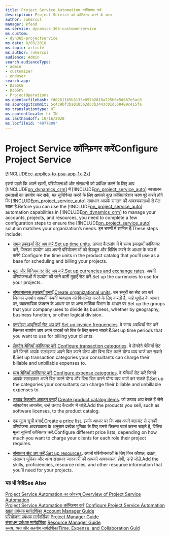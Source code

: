 ```yaml
---
title: Project Service Automation कॉन्फ़िगर करें
description: Project Service को कॉन्फ़िगर करने के चरण
author: ruhercul
manager: kfend
ms.service: dynamics-365-customerservice
ms.custom:
- dyn365-projectservice
ms.date: 8/03/2018
ms.topic: article
ms.author: ruhercul
audience: Admin
search.audienceType:
- admin
- customizer
- enduser
search.app:
- D365CE
- D365PS
- ProjectOperations
ms.openlocfilehash: fd02611b5b3133e097b2818a725b6c5d667e5ac0
ms.sourcegitcommit: 5c4c9bf3ba018562d6cb3443c01d550489c415fa
ms.translationtype: HT
ms.contentlocale: hi-IN
ms.lasthandoff: 10/16/2020
ms.locfileid: "4077809"
---
```

# <a name="configure-project-service"></a><span data-ttu-id="74faa-103">Project Service कॉन्फ़िगर करें</span><span class="sxs-lookup"><span data-stu-id="74faa-103">Configure Project Service</span></span>

[!INCLUDE[cc-applies-to-psa-app-1x-2x](../includes/cc-applies-to-psa-app-1x-2x.md)]

<span data-ttu-id="74faa-104">इससे पहले कि अपने खातों, परियोजनाओं और संसाधनों को प्रबंधित करने के लिए आप [!INCLUDE[pn_dynamics_crm](../includes/pn-dynamics-crm.md)] में [!INCLUDE[pn_project_service_auto](../includes/pn-project-service-auto.md)] स्वचालन क्षमताओं का उपयोग कर सकें, यह सुनिश्चित करने के लिए आपको कुछ कॉन्फ़िगरेशन चरण पूरे करने होंगे कि [!INCLUDE[pn_project_service_auto](../includes/pn-project-service-auto.md)] समाधान आपके संगठन की आवश्यकताओं से मेल खाता है.</span><span class="sxs-lookup"><span data-stu-id="74faa-104">Before you can use the [!INCLUDE[pn_project_service_auto](../includes/pn-project-service-auto.md)] automation capabilities in [!INCLUDE[pn_dynamics_crm](../includes/pn-dynamics-crm.md)] to manage your accounts, projects, and resources, you need to complete a few configuration steps to ensure the [!INCLUDE[pn_project_service_auto](../includes/pn-project-service-auto.md)] solution matches your organization’s needs.</span></span> <span data-ttu-id="74faa-105">इन चरणों में शामिल हैं:</span><span class="sxs-lookup"><span data-stu-id="74faa-105">These steps include:</span></span>  
  
-   <span data-ttu-id="74faa-106">[समय इकाइयाँ सेट अप करें](../psa/set-up-time-units.md).</span><span class="sxs-lookup"><span data-stu-id="74faa-106">[Set up time units](../psa/set-up-time-units.md).</span></span> <span data-ttu-id="74faa-107">उत्पाद कैटलॉग में वे समय इकाइयाँ कॉन्फ़िगर करें, जिनका उपयोग आप अपनी परियोजनाओं को शेड्यूल और बिलिंग करने के आधार के रूप में करेंगे.</span><span class="sxs-lookup"><span data-stu-id="74faa-107">Configure the time units in the product catalog that you’ll use as a base for scheduling and billing your projects.</span></span>  
  
-   <span data-ttu-id="74faa-108">[मुद्रा और विनिमय दर सेट अप करें](../psa/set-up-currencies-exchange-rates.md).</span><span class="sxs-lookup"><span data-stu-id="74faa-108">[Set up currencies and exchange rates](../psa/set-up-currencies-exchange-rates.md).</span></span> <span data-ttu-id="74faa-109">अपनी परियोजनाओं में उपयोग की जाने वाली मुद्राएँ सेट करें.</span><span class="sxs-lookup"><span data-stu-id="74faa-109">Set up the currencies to use for your projects.</span></span>  
  
-   <span data-ttu-id="74faa-110">[संगठनात्मक इकाइयाँ बनाएँ](../psa/create-organizational-units.md).</span><span class="sxs-lookup"><span data-stu-id="74faa-110">[Create organizational units](../psa/create-organizational-units.md).</span></span> <span data-ttu-id="74faa-111">उन समूहों का सेट अप करें जिनका उपयोग आपकी कंपनी व्यवसाय को विभाजित करने के लिए करती है, चाहे भूगोल के आधार पर, व्यावसायिक फ़ंक्शन के आधार पर या अन्य तार्किक विभाग के आधार पर.</span><span class="sxs-lookup"><span data-stu-id="74faa-111">Set up the groups that your company uses to divide its business, whether by geography, business function, or other logical division.</span></span>  
  
-   <span data-ttu-id="74faa-112">[इनवॉइस आवृत्तियाँ सेट अप करें](../psa/set-up-invoice-frequencies.md).</span><span class="sxs-lookup"><span data-stu-id="74faa-112">[Set up invoice frequencies](../psa/set-up-invoice-frequencies.md).</span></span> <span data-ttu-id="74faa-113">वे समय अवधियाँ सेट करें जिनका उपयोग आप अपने ग्राहकों को बिल के लिए करना चाहते हैं.</span><span class="sxs-lookup"><span data-stu-id="74faa-113">Set up time periods that you want to use for billing your clients.</span></span>  
  
-   <span data-ttu-id="74faa-114">[लेनदेन श्रेणियाँ कॉन्फ़िगर करें](../psa/configure-transaction-categories.md).</span><span class="sxs-lookup"><span data-stu-id="74faa-114">[Configure transaction categories](../psa/configure-transaction-categories.md).</span></span> <span data-ttu-id="74faa-115">वे लेनदेने श्रेणियाँ सेट करें जिनमें आपके सलाहकार अपने बिल करने योग्य और बिना बिल करने योग्य व्यय चार्ज कर सकते हैं.</span><span class="sxs-lookup"><span data-stu-id="74faa-115">Set up transaction categories your consultants can charge their billable and unbillable expenses to.</span></span>  
  
-   <span data-ttu-id="74faa-116">[व्यय श्रेणियाँ कॉन्फ़िगर करें](../psa/configure-expense-categories.md).</span><span class="sxs-lookup"><span data-stu-id="74faa-116">[Configure expense categories](../psa/configure-expense-categories.md).</span></span> <span data-ttu-id="74faa-117">वे श्रेणियाँ सेट करें जिनमें आपके सलाहकार अपने बिल करने योग्य और बिना बिल करने योग्य व्यय चार्ज कर सकते हैं.</span><span class="sxs-lookup"><span data-stu-id="74faa-117">Set up the categories your consultants can charge their billable and unbillable expenses to.</span></span>  
  
-   <span data-ttu-id="74faa-118">[उत्पाद कैटलॉग आइटम बनाएँ](../psa/create-product-catalog-items.md).</span><span class="sxs-lookup"><span data-stu-id="74faa-118">[Create product catalog items](../psa/create-product-catalog-items.md).</span></span> <span data-ttu-id="74faa-119">जो उत्पाद आप बेचते हैं जैसे सॉफ़्टवेयर लायसेंस, उन्हें उत्पाद कैटलॉग में जोड़ें.</span><span class="sxs-lookup"><span data-stu-id="74faa-119">Add the products you sell, such as software licenses, to the product catalog.</span></span>  
  
-   <span data-ttu-id="74faa-120">[एक मूल्य सूची बनाएँ](../psa/create-price-list.md).</span><span class="sxs-lookup"><span data-stu-id="74faa-120">[Create a price list](../psa/create-price-list.md).</span></span> <span data-ttu-id="74faa-121">इसके आधार पर कि आप अपने क्लायंट से उनकी परियोजना आवश्यकता के अनुसार प्रत्येक भूमिका के लिए उनसे कितना चार्ज करना चाहते हैं, विभिन्न मूल्य सूचियाँ कॉन्फ़िगर करें.</span><span class="sxs-lookup"><span data-stu-id="74faa-121">Configure different price lists, depending on how much you want to charge your clients for each role their project requires.</span></span>  
  
-   <span data-ttu-id="74faa-122">[संसाधन सेट अप करें](../psa/set-up-resources.md).</span><span class="sxs-lookup"><span data-stu-id="74faa-122">[Set up resources](../psa/set-up-resources.md).</span></span> <span data-ttu-id="74faa-123">अपनी परियोजनाओं के लिए जिन कौशल, दक्षता, संसाधन भूमिका और अन्य संसाधन जानकारी की आपको आवश्यकता होगी, उन्हें जोड़ें.</span><span class="sxs-lookup"><span data-stu-id="74faa-123">Add the skills, proficiencies, resource roles, and other resource information that you’ll need for your projects.</span></span>  
  
### <a name="see-also"></a><span data-ttu-id="74faa-124">यह भी देखें</span><span class="sxs-lookup"><span data-stu-id="74faa-124">See Also</span></span>  
 <span data-ttu-id="74faa-125">[Project Service Automation का ओवरव्यू](../psa/overview.md) </span><span class="sxs-lookup"><span data-stu-id="74faa-125">[Overview of Project Service Automation](../psa/overview.md) </span></span>  
 <span data-ttu-id="74faa-126">[Project Service Automation कॉन्फ़िगर करें](../psa/configure.md) </span><span class="sxs-lookup"><span data-stu-id="74faa-126">[Configure Project Service Automation](../psa/configure.md) </span></span>  
 <span data-ttu-id="74faa-127">[खाता प्रबंधक मार्गदर्शिका](../psa/account-manager-guide.md) </span><span class="sxs-lookup"><span data-stu-id="74faa-127">[Account Manager Guide](../psa/account-manager-guide.md) </span></span>  
 <span data-ttu-id="74faa-128">[परियोजना प्रबंधक मार्गदर्शिका](../psa/project-manager-guide.md) </span><span class="sxs-lookup"><span data-stu-id="74faa-128">[Project Manager Guide](../psa/project-manager-guide.md) </span></span>  
 <span data-ttu-id="74faa-129">[संसाधन प्रबंधक मार्गदर्शिका](../psa/resource-manager-guide.md) </span><span class="sxs-lookup"><span data-stu-id="74faa-129">[Resource Manager Guide](../psa/resource-manager-guide.md) </span></span>  
 [<span data-ttu-id="74faa-130">समय, व्यय और सहयोग मार्गदर्शिका</span><span class="sxs-lookup"><span data-stu-id="74faa-130">Time, Expense, and Collaboration Guid</span></span>](../psa/time-expense-collaboration-guide.md)
